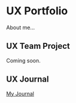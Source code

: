 # UX Portfolio

About me...

## UX Team Project

Coming soon.

## UX Journal

[My Journal](journal/)
